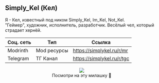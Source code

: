 ## Simply_Kel (Кел)
Я - Кел, известный под ником Simply_Kel, Im_Kel, Not_Kel.<br>
"Геймер", художник, исполнитель, разработчик. Весёлый чел, который страдает хернёй.
<div align="center">
  
Соц. сеть | Тип | Ссылка
--- | --- | ---
Modrinth | Mod ресурсы | https://simplykel.ru/r/mr
Telegram | ТГ Канал | https://simplykel.ru/r/tgc
  
</div>
<p align="center">
  <img src="https://cdn.discordapp.com/attachments/906948185077973013/962729902287757362/Allay.gif" /><br>Посмотри на эту милашку 🍪
</p>
